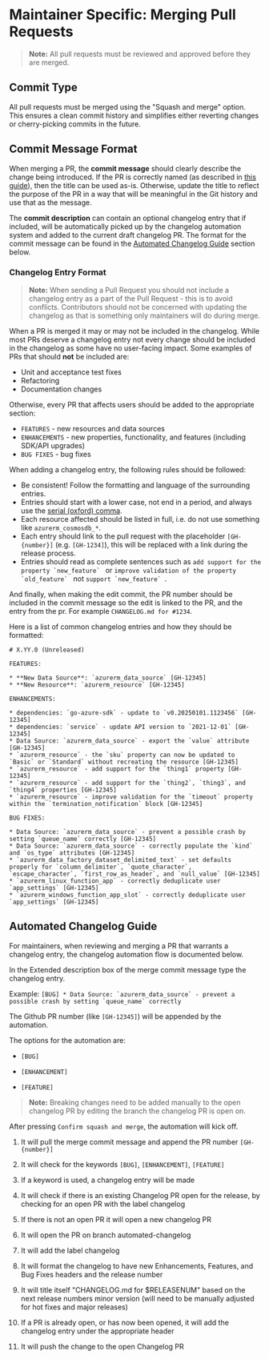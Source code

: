 # Maintainer Specific: Merging Pull Requests

> **Note:** All pull requests must be reviewed and approved before they are merged. 

##  Commit Type

All pull requests must be merged using the "Squash and merge" option. This ensures a clean commit history and simplifies either reverting changes or cherry-picking commits in the future.

##  Commit Message Format
When merging a PR, the **commit message** should clearly describe the change being introduced. If the PR is correctly named (as described in [this guide](guide-opening-a-pr.md)), then the title can be used as-is. Otherwise, update the title to reflect the purpose of the PR in a way that will be meaningful in the Git history and use that as the message.

The **commit description** can contain an optional changelog entry that if included, will be automatically picked up by the changelog automation system and added to the current draft changelog PR. The format for the commit message can be found in the [Automated Changelog Guide](#automated-changelog-guide) section below.

### Changelog Entry Format

> **Note:** When sending a Pull Request you should not include a changelog entry as a part of the Pull Request - this is to avoid conflicts. Contributors should not be concerned with updating the changelog as that is something only maintainers will do during merge.

When a PR is merged it may or may not be included in the changelog. While most PRs deserve a changelog entry not every change should be included in the changelog as some have no user-facing impact. Some examples of PRs that should **not** be included are:

- Unit and acceptance test fixes
- Refactoring
- Documentation changes

Otherwise, every PR that affects users should be added to the appropriate section:

* `FEATURES` - new resources and data sources
* `ENHANCEMENTS` - new properties, functionality, and features (including SDK/API upgrades)
* `BUG FIXES` - bug fixes

When adding a changelog entry, the following rules should be followed:

* Be consistent! Follow the formatting and language of the surrounding entries.
* Entries should start with a lower case, not end in a period, and always use the [serial (oxford) comma](https://en.wikipedia.org/wiki/Serial_comma).
* Each resource affected should be listed in full, i.e. do not use something like `azurerm_cosmosdb_*`.
* Each entry should link to the pull request with the placeholder `[GH-{number}]` (e.g. `[GH-1234]`), this will be replaced with a link during the release process.
* Entries should read as complete sentences such as ``add support for the property `new_feature` `` or ``improve validation of the property `old_feature` `` not ``support `new_feature` ``.

And finally, when making the edit commit, the PR number should be included in the commit message so the edit is linked to the PR, and the entry from the pr. For example `CHANGELOG.md for #1234`.

Here is a list of common changelog entries and how they should be formatted:

```
# X.YY.0 (Unreleased)

FEATURES:

* **New Data Source**: `azurerm_data_source` [GH-12345]
* **New Resource**: `azurerm_resource` [GH-12345]

ENHANCEMENTS:

* dependencies: `go-azure-sdk` - update to `v0.20250101.1123456` [GH-12345]
* dependencies: `service` - update API version to `2021-12-01` [GH-12345]
* Data Source: `azurerm_data_source` - export the `value` attribute [GH-12345]
* `azurerm_resource` - the `sku` property can now be updated to `Basic` or `Standard` without recreating the resource [GH-12345]
* `azurerm_resource` - add support for the `thing1` property [GH-12345]
* `azurerm_resource` - add support for the `thing2`, `thing3`, and `thing4` properties [GH-12345]
* `azurerm_resource` - improve validation for the `timeout` property within the `termination_notification` block [GH-12345]

BUG FIXES:

* Data Source: `azurerm_data_source` - prevent a possible crash by setting `queue_name` correctly [GH-12345]
* Data Source: `azurerm_data_source` - correctly populate the `kind` and `os_type` attributes [GH-12345]
* `azurerm_data_factory_dataset_delimited_text` - set defaults properly for `column_delimiter`, `quote_character`, `escape_character`, `first_row_as_header`, and `null_value` [GH-12345]
* `azurerm_linux_function_app` - correctly deduplicate user `app_settings` [GH-12345]
* `azurerm_windows_function_app_slot` - correctly deduplicate user `app_settings` [GH-12345]
```

## Automated Changelog Guide
For maintainers, when reviewing and merging a PR that warrants a changelog entry, the changelog automation flow is documented below.

In the Extended description box of the merge commit message type the changelog entry. 

Example: ```[BUG] * Data Source: `azurerm_data_source` - prevent a possible crash by setting `queue_name` correctly```

The Github PR number (like `[GH-12345]`) will be appended by the automation.

The options for the automation are:

* `[BUG]`

* `[ENHANCEMENT]`

* `[FEATURE]`

> **Note:** Breaking changes need to be added manually to the open changelog PR by editing the branch the changelog PR is open on. 


After pressing `Confirm squash and merge`, the automation will kick off. 

1. It will pull the merge commit message and append the PR number `[GH-{number}]` 

2. It will check for the keywords `[BUG]`, `[ENHANCEMENT]`, `[FEATURE]`

3. If a keyword is used, a changelog entry will be made

4. It will check if there is an existing Changelog PR open for the release, by checking for an open PR with the label changelog

5. If there is not an open PR it will open a new changelog PR

6. It will open the PR on branch automated-changelog

7. It will add the label changelog

8. It will format the changelog to have new Enhancements, Features, and Bug Fixes headers and the release number

9. It will title itself "CHANGELOG.md for $RELEASENUM" based on the next release numbers minor version (will need to be manually adjusted for hot fixes and major releases)

10. If a PR is already open, or has now been opened, it will add the changelog entry under the appropriate header 

11. It will push the change to the open Changelog PR